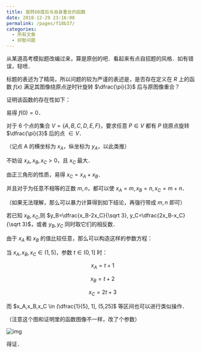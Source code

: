 ```yaml
---
title: 旋转60度后与自身重合的函数
date: 2018-12-29 23:16:08
permalink: /pages/f18b37/
categories:
  - 所有文章
  - 抑智问题
---
```


从某道高考模拟题改编过来，算是原创的吧．看起来有点自招题的风格．如有错误，轻喷．

标题的表述为了精简，所以问题的较为严谨的表述是，是否存在定义在 $R$ 上的函数 $f(x)$ 满足其图像绕原点逆时针旋转 $\dfrac{\pi}{3}$ 后与原图像重合？

证明该函数的存在性如下：

易得 $f(0)=0$．

对于 6 个点的集合 $V=\{A,B,C,D,E,F\}$，要求任意 $P\in V$ 都有 $P$ 绕原点旋转 $\dfrac{\pi}{3}$ 后的点 $\in V$．

（记点 A 的横坐标为 $x_A$，纵坐标为 $y_A$，以此类推）

不妨设 $x_A,x_B,x_C>0$，且 $x_C$ 最大．

由正三角形的性质，易得 $x_C=x_A+x_B$．

并且对于为任意不相等的正数 $m,n$，都可以使 $x_A=m,x_B=n,x_C=m+n$．

（如果无法理解，那么可以暴力计算得到如下结论，再强行带成 $m,n$ 即可）

若已知 $x_B,x_C$,则 $y_B=\dfrac{x_B-2x_C}{\sqrt 3}, y_C=\dfrac{2x_B-x_C}{\sqrt 3}$，或者 $y_B,y_C$ 同时取它们的相反数．

由于 $x_A$ 和 $x_B$ 的值比较任意，那么可以构造这样的参数方程：

当 $x_A,x_B,x_C\in (1,5]$，参数 $t\in (0,1]$ 时：

$$x_A=t+1$$

$$x_B=t+2$$

$$x_C=2t+3$$

而 $x_A,x_B,x_C \in (\dfrac{1}{5}, 1], (5,25]$ 等区间也可以进行类似操作．

（注意这个图和证明里的函数图像不一样，改了个参数）

![img](/img/f18b37-0.png)

得证．
